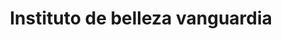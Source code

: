 ---
title: "Instituto de belleza vanguardia"
url: /cholula-puebla/instituto-de-belleza-vanguardia/
shop: Kosmetik
---